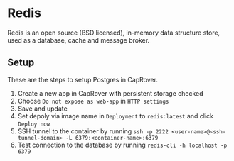 # Redis

Redis is an open source (BSD licensed), in-memory data structure store, used as a database, cache and message broker.

## Setup

These are the steps to setup Postgres in CapRover.

1. Create a new app in CapRover with persistent storage checked
2. Choose `Do not expose as web-app` in `HTTP settings`
3. Save and update
4. Set depoly via image name in `Deployment` to `redis:latest` and click `Deploy now`
5. SSH tunnel to the container by running `ssh -p 2222 <user-name>@<ssh-tunnel-domain> -L 6379:<container-name>:6379`
6. Test connection to the database by running `redis-cli -h localhost -p 6379`
